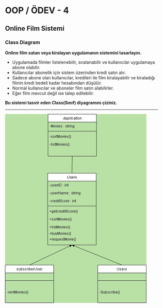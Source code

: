 # OOP / ÖDEV - 4
## Online Film Sistemi
### Class Diagram
**Online film satan veya kiralayan uygulamanın sistemini tasarlayın.**

* Uygulamada filmler listelenebilir, sıralanabilir ve kullanıcılar uygulamaya abone olabilir.
* Kullanıcılar abonelik için sistem üzerinden kredi satın alır.
* Sadece abone olan kullanıcılar, kredileri ile film kiralayabilir ve kiraladığı filmin kredi bedeli kadar hesabından düşülür.
* Normal kullanıcılar ve aboneler film satın alabilirler.
* Eğer film mevcut değil ise talep edilebilir.

**Bu sistemi tasvir eden Class(Sınıf) diyagramını çiziniz.**


*****

![Class Diagram](https://raw.githubusercontent.com/devrimmehmet/CSharp-Console-Patika/master/OOP/Odev4/Online%20Film%20Sistemi.jpg)
